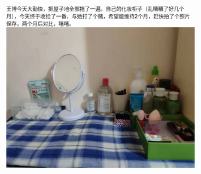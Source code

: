 王博今天大勤快，把屋子地全部拖了一遍。自己的化妆柜子（乱糟糟了好几个月），今天终于收拾了一番，与她打了个赌，希望能维持2个月，赶快拍了个照片保存，两个月后对比，嘻嘻。<br/>
![picture](./picture.jpg)